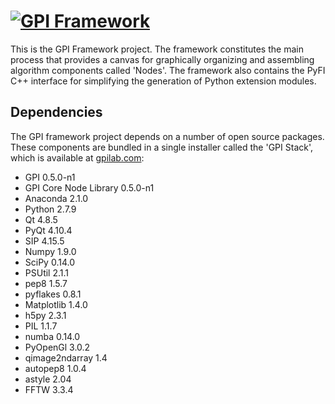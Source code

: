 [![GPI Framework](http://gpilab.com/wp-content/uploads/2015/02/framewrk_b.jpg)](http://gpilab.com)
=================================================================================================

This is the GPI Framework project.  The framework constitutes the main process
that provides a canvas for graphically organizing and assembling algorithm
components called 'Nodes'.  The framework also contains the PyFI C++ interface
for simplifying the generation of Python extension modules. 

## Dependencies

The GPI framework project depends on a number of open source packages.  These
components are bundled in a single installer called the 'GPI Stack', which is
available at [gpilab.com](http://gpilab.com):

* GPI 0.5.0-n1
* GPI Core Node Library 0.5.0-n1
* Anaconda 2.1.0
 * Python 2.7.9
 * Qt 4.8.5
 * PyQt 4.10.4
 * SIP 4.15.5
 * Numpy 1.9.0
 * SciPy 0.14.0
 * PSUtil 2.1.1
 * pep8 1.5.7
 * pyflakes 0.8.1
 * Matplotlib 1.4.0
 * h5py 2.3.1
 * PIL 1.1.7
 * numba 0.14.0
* PyOpenGl 3.0.2 
* qimage2ndarray 1.4
* autopep8 1.0.4
* astyle 2.04
* FFTW 3.3.4
